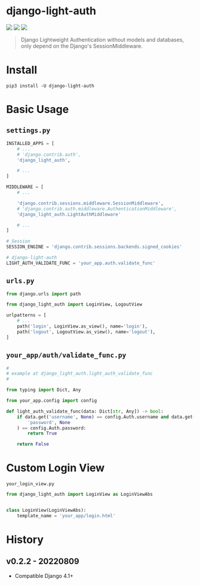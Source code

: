 # django-light-auth

[![](https://img.shields.io/pypi/v/django-light-auth.svg)](https://pypi.org/project/django-light-auth/)
[![](https://img.shields.io/pypi/pyversions/django-light-auth.svg)](https://pypi.org/project/django-light-auth/)
[![](https://img.shields.io/pypi/dm/django-light-auth.svg)](https://pypi.org/project/django-light-auth/)

> Django Lightweight Authentication without models and databases, only depend on the Django's SessionMiddleware.

# Install

```shell
pip3 install -U django-light-auth
```

# Basic Usage

## `settings.py`

```python
INSTALLED_APPS = [
    # ...
    # 'django.contrib.auth',
    'django_light_auth',

    # ...
]

MIDDLEWARE = [
    # ...

    'django.contrib.sessions.middleware.SessionMiddleware',
    # 'django.contrib.auth.middleware.AuthenticationMiddleware',
    'django_light_auth.LightAuthMiddleware'

    # ...
]

# Session
SESSION_ENGINE = 'django.contrib.sessions.backends.signed_cookies'

# django-light-auth
LIGHT_AUTH_VALIDATE_FUNC = 'your_app.auth.validate_func'
```

## `urls.py`

```python
from django.urls import path

from django_light_auth import LoginView, LogoutView

urlpatterns = [
    # ...
    path('login', LoginView.as_view(), name='login'),
    path('logout', LogoutView.as_view(), name='logout'),
]
```

## `your_app/auth/validate_func.py`
```python
#
# example at django_light_auth.light_auth_validate_func
#

from typing import Dict, Any

from your_app.config import config

def light_auth_validate_func(data: Dict[str, Any]) -> bool:
    if data.get('username', None) == config.Auth.username and data.get(
        'password', None
    ) == config.Auth.password:
        return True

    return False
```

# Custom Login View 

`your_login_view.py`
```python
from django_light_auth import LoginView as LoginViewAbs


class LoginView(LoginViewAbs):
    template_name = 'your_app/login.html'
```

# History

## v0.2.2 - 20220809
- Compatible Django 4.1+